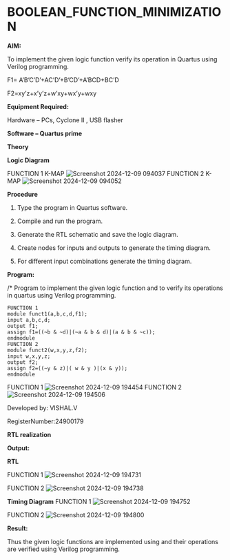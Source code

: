 # BOOLEAN_FUNCTION_MINIMIZATION

**AIM:**

To implement the given logic function verify its operation in Quartus using Verilog programming.

F1= A’B’C’D’+AC’D’+B’CD’+A’BCD+BC’D 

F2=xy’z+x’y’z+w’xy+wx’y+wxy

**Equipment Required:**

Hardware – PCs, Cyclone II , USB flasher

**Software – Quartus prime**

**Theory**

**Logic Diagram**


FUNCTION 1 K-MAP
![Screenshot 2024-12-09 094037](https://github.com/user-attachments/assets/da998af2-a2dd-4ffa-82b4-913a630c629e)
FUNCTION 2 K-MAP
![Screenshot 2024-12-09 094052](https://github.com/user-attachments/assets/e7e01572-3655-4ab9-b097-5436277d6475)



**Procedure**

1.	Type the program in Quartus software.

2.	Compile and run the program.

3.	Generate the RTL schematic and save the logic diagram.

4.	Create nodes for inputs and outputs to generate the timing diagram.

5.	For different input combinations generate the timing diagram.


**Program:**

/* Program to implement the given logic function and to verify its operations in quartus using Verilog programming. 

```
FUNCTION 1
module funct1(a,b,c,d,f1);
input a,b,c,d;
output f1;
assign f1=((~b & ~d)|(~a & b & d)|(a & b & ~c));
endmodule
FUNCTION 2
module funct2(w,x,y,z,f2);
input w,x,y,z;
output f2;
assign f2=((~y & z)|( w & y )|(x & y));
endmodule

```
FUNCTION 1
![Screenshot 2024-12-09 194454](https://github.com/user-attachments/assets/4a237f5e-f34c-461f-b8d4-5efd581c0ed8)
FUNCTION 2
![Screenshot 2024-12-09 194506](https://github.com/user-attachments/assets/5f43c8a2-2611-4c67-acaa-6458b552b618)



Developed by: VISHAL.V

RegisterNumber:24900179



**RTL realization**

**Output:**

**RTL**

FUNCTION 1
![Screenshot 2024-12-09 194731](https://github.com/user-attachments/assets/de6faaa5-0ed6-46b4-8075-5c566cbd92b2)

FUNCTION 2
![Screenshot 2024-12-09 194738](https://github.com/user-attachments/assets/f2c8ef25-aa45-4d58-ba30-2dc9f5accf1e)


**Timing Diagram**
FUNCTION 1
![Screenshot 2024-12-09 194752](https://github.com/user-attachments/assets/efb0a97c-9f1f-4c8d-b9f5-32796a96e8ef)

FUNCTION 2
![Screenshot 2024-12-09 194800](https://github.com/user-attachments/assets/0da304f1-9d6d-4b3b-b566-aadfd32df825)

**Result:**

Thus the given logic functions are implemented using and their operations are verified using Verilog programming.

